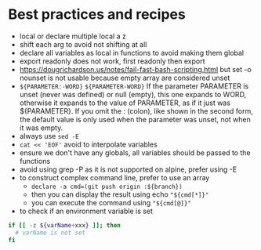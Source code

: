 # Best practices and recipes

- local or declare multiple local a z
- shift each arg to avoid not shifting at all
- declare all variables as local in functions to avoid making them global
- export readonly does not work, first readonly then export
- <https://dougrichardson.us/notes/fail-fast-bash-scripting.html> but set -o
  nounset is not usable because empty array are considered unset
- `${PARAMETER:-WORD}` `${PARAMETER-WORD}` If the parameter PARAMETER is unset
  (never was defined) or null (empty), this one expands to WORD, otherwise it
  expands to the value of PARAMETER, as if it just was ${PARAMETER}. If you omit
  the : (colon), like shown in the second form, the default value is only used
  when the parameter was unset, not when it was empty.
- always use `sed -E`
- `cat << 'EOF'` avoid to interpolate variables
- ensure we don't have any globals, all variables should be passed to the
  functions
- avoid using grep -P as it is not supported on alpine, prefer using -E
- to construct complex command line, prefer to use an array
  - `declare -a cmd=(git push origin :${branch})`
  - then you can display the result using echo `"${cmd[*]}"`
  - you can execute the command using `"${cmd[@]}"`
- to check if an environment variable is set

```bash
if [[ -z ${varName+xxx} ]]; then
  # varName is not set
fi
```
